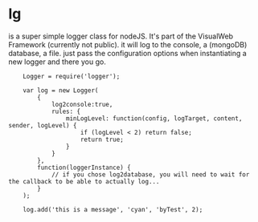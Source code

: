 # lg 

is a super simple logger class for nodeJS. It's part of the VisualWeb Framework (currently not public).
it will log to the console, a (mongoDB) database, a file.
just pass the configuration options when instantiating a new logger and there you go.


		Logger = require('logger');

		var log = new Logger(
			{
				log2console:true,
				rules: {
					minLogLevel: function(config, logTarget, content, sender, logLevel) {
						if (logLevel < 2) return false;
						return true;
					}
				}
			}, 
			function(loggerInstance) { 
				// if you chose log2database, you will need to wait for the callback to be able to actually log... 
			} 
		);

		log.add('this is a message', 'cyan', 'byTest', 2);
	
	